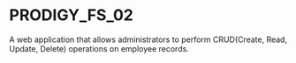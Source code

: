 # PRODIGY_FS_02
A web application that allows administrators to perform CRUD(Create, Read, Update, Delete) operations on employee records. 
